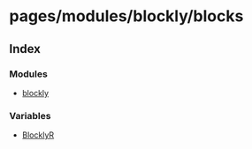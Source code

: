 # pages/modules/blockly/blocks

## Index

### Modules

- [blockly](blockly/index.md)

### Variables

- [BlocklyR](variables/BlocklyR.md)

